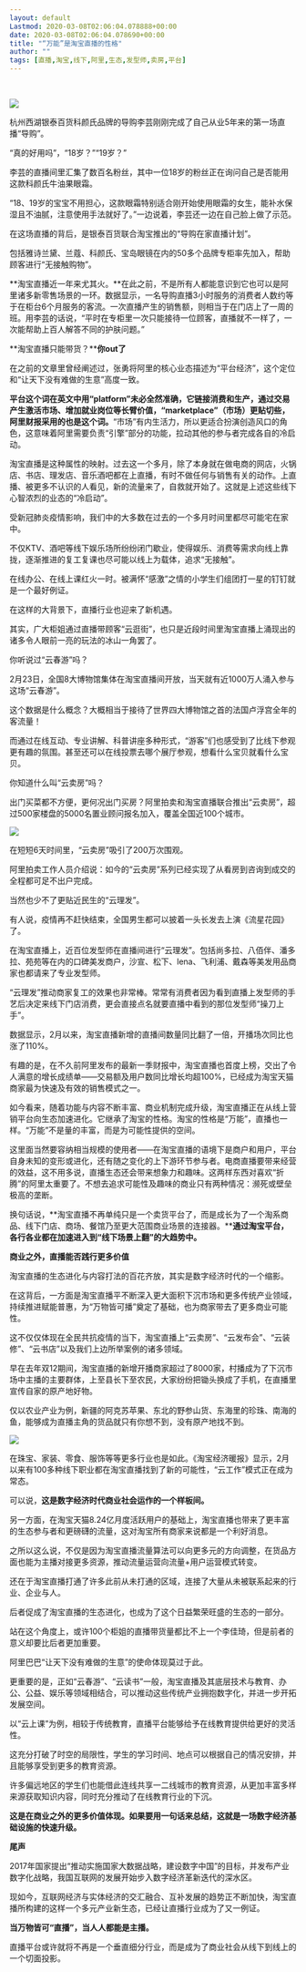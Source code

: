 ```yaml
---
layout: default
Lastmod: 2020-03-08T02:06:04.078888+00:00
date: 2020-03-08T02:06:04.078690+00:00
title: "“万能”是淘宝直播的性格"
author: ""
tags: [直播,淘宝,线下,阿里,生态,发型师,卖房,平台]
---
```


‍‍

![](https://images.weserv.nl/?url=http%3A//img2.jintiankansha.me/get%3Fsrc%3Dhttp%3A//mmbiz.qpic.cn/mmbiz_jpg/7smcUtbXojsgDfb42Vk7MYmpmHJr4tLasiaFmHIlcoplibTufTqSSchj892ahNQaibeqJd68ykNXx2Cw3FefIFCibg/640%3Fwx_fmt%3Djpeg)

  

杭州西湖银泰百货科颜氏品牌的导购李芸刚刚完成了自己从业5年来的第一场直播“导购”。

  

“真的好用吗”，“18岁？”“19岁？”

  

李芸的直播间里汇集了数百名粉丝，其中一位18岁的粉丝正在询问自己是否能用这款科颜氏牛油果眼霜。

  

“18、19岁的宝宝不用担心，这款眼霜特别适合刚开始使用眼霜的女生，能补水保湿且不油腻，注意使用手法就好了。”一边说着，李芸还一边在自己脸上做了示范。

  

在这场直播的背后，是银泰百货联合淘宝推出的“导购在家直播计划”。

  

包括雅诗兰黛、兰蔻、科颜氏、宝岛眼镜在内的50多个品牌专柜率先加入，帮助顾客进行“无接触购物”。

  

**淘宝直播近一年来尤其火。**在此之前，不是所有人都能意识到它也可以是阿里诸多新零售场景的一环。数据显示，一名导购直播3小时服务的消费者人数约等于在柜台6个月服务的客流。一次直播产生的销售额，则相当于在门店上了一周的班。用李芸的话说，“平时在专柜里一次只能接待一位顾客，直播就不一样了，一次能帮助上百人解答不同的护肤问题。”

  

  

**淘宝直播只能带货？****你out了**

在之前的文章里曾经阐述过，张勇将阿里的核心业态描述为“平台经济”，这个定位和“让天下没有难做的生意”高度一致。

**平台这个词在英文中用“platform”未必全然准确，它链接消费和生产，通过交易产生激活市场、增加就业岗位等长臂价值，“marketplace”（市场）更贴切些，阿里财报采用的也是这个词。**“市场”有内生活力，所以更适合扮演创造风口的角色，这意味着阿里需要负责“引擎”部分的功能，拉动其他的参与者完成各自的冷启动。

淘宝直播是这种属性的映射。过去这一个多月，除了本身就在做电商的网店，火锅店、书店、理发店、音乐酒吧都在上直播，有时不做任何与销售有关的动作。上直播、被更多不认识的人看见，新的流量来了，自救就开始了。这就是上述这些线下心智浓烈的业态的“冷启动”。

受新冠肺炎疫情影响，我们中的大多数在过去的一个多月时间里都尽可能宅在家中。

不仅KTV、酒吧等线下娱乐场所纷纷闭门歇业，使得娱乐、消费等需求向线上靠拢，逐渐推进的复工复课也尽可能以线上为载体，追求“无接触”。

在线办公、在线上课红火一时。被满怀“感激”之情的小学生们组团打一星的钉钉就是一个最好例证。

在这样的大背景下，直播行业也迎来了新机遇。

其实，广大柜姐通过直播带顾客“云逛街”，也只是近段时间里淘宝直播上涌现出的诸多令人眼前一亮的玩法的冰山一角罢了。

你听说过“云春游”吗？

2月23日，全国8大博物馆集体在淘宝直播间开放，当天就有近1000万人涌入参与这场“云春游”。

这个数据是什么概念？大概相当于接待了世界四大博物馆之首的法国卢浮宫全年的客流量！

而通过在线互动、专业讲解、科普讲座多种形式，“游客”们也感受到了比线下参观更有趣的氛围。甚至还可以在线投票去哪个展厅参观，想看什么宝贝就看什么宝贝。

你知道什么叫“云卖房”吗？

出门买菜都不方便，更何况出门买房？阿里拍卖和淘宝直播联合推出“云卖房”，超过500家楼盘的5000名置业顾问报名加入，覆盖全国近100个城市。

![](https://images.weserv.nl/?url=http%3A//img2.jintiankansha.me/get%3Fsrc%3Dhttp%3A//mmbiz.qpic.cn/mmbiz_png/7smcUtbXojsgDfb42Vk7MYmpmHJr4tLaEtJ6CHG2gXPZbG2sicDjlRTUPHSbrtU6tByCXmbAu3wsWw9QZnFLtJg/640%3Fwx_fmt%3Dpng)

在短短6天时间里，“云卖房”吸引了200万次围观。

阿里拍卖工作人员介绍说：如今的“云卖房”系列已经实现了从看房到咨询到成交的全程都可足不出户完成。

当然也少不了更贴近民生的“云理发”。

有人说，疫情再不赶快结束，全国男生都可以披着一头长发去上演《流星花园》了。

在淘宝直播上，近百位发型师在直播间进行“云理发”。包括尚多拉、八佰伴、潘多拉、苑苑等在内的口碑美发商户，沙宣、松下、lena、飞利浦、戴森等美发用品商家也都请来了专业发型师。

“云理发”推动商家复工的效果也非常棒。常常有消费者因为看到直播上发型师的手艺后决定来线下门店消费，更会直接点名就要直播中看到的那位发型师“操刀上手”。

数据显示，2月以来，淘宝直播新增的直播间数量同比翻了一倍，开播场次同比也涨了110%。

有趣的是，在不久前阿里发布的最新一季财报中，淘宝直播也首度上榜，交出了令人满意的增长成绩单——交易额及用户数同比增长均超100%，已经成为淘宝天猫商家最为快速及有效的销售模式之一。

如今看来，随着功能与内容不断丰富、商业机制完成升级，淘宝直播正在从线上营销平台向生态加速进化。它继承了淘宝的性格。淘宝的性格是“万能”，直播也一样。“万能”不是量的丰富，而是为可能性提供的空间。

这里面当然要容纳相当规模的使用者——在淘宝直播的语境下是商户和用户，平台自身未知的变形或进化，还有随之变化的上下游环节参与者。电商直播要带来经营的效益，这不用多说，直播生态还会带来想象力和趣味。这两样东西对喜欢“折腾”的阿里太重要了。不想去追求可能性及趣味的商业只有两种情况：濒死或壁垒极高的垄断。

换句话说，**淘宝直播不再单纯只是一个卖货平台了，而是成长为了一个淘系商品、线下门店、商场、餐馆乃至更大范围商业场景的连接器。****通过淘宝平台，各行各业都在加速进入到“线下场景上翻”的大趋势中。**

  

**商业之外，直播能否践行更多价值**

淘宝直播的生态进化与内容打法的百花齐放，其实是数字经济时代的一个缩影。

在这背后，一方面是淘宝直播平不断深入更大面积下沉市场和更多传统产业领域，持续推进赋能普惠，为“万物皆可播”奠定了基础，也为商家带去了更多商业可能性。

这不仅仅体现在全民共抗疫情的当下，淘宝直播上“云卖房”、“云发布会”、“云装修”、“云书店”以及我们上边所举案例的诸多领域。

早在去年双12期间，淘宝直播的新增开播商家超过了8000家，村播成为了下沉市场中主播的主要群体，上至县长下至农民，大家纷纷把锄头换成了手机，在直播里宣传自家的原产地好物。

仅以农业产业为例，新疆的阿克苏苹果、东北的野参山货、东海里的珍珠、南海的鱼，能够成为直播主角的货品就只有你想不到，没有原产地找不到。

![](https://images.weserv.nl/?url=http%3A//img2.jintiankansha.me/get%3Fsrc%3Dhttp%3A//mmbiz.qpic.cn/mmbiz_png/7smcUtbXojsgDfb42Vk7MYmpmHJr4tLadibtDZnj93R6BllMhYFhUklvFbefQbm7zuxmxpXcXVXzal6xQUTSicSA/640%3Fwx_fmt%3Dpng)

在珠宝、家装、零食、服饰等等更多行业也是如此。《淘宝经济暖报》显示，2月以来有100多种线下职业都在淘宝直播找到了新的可能性，“云工作”模式正在成为常态。

可以说，**这是数字经济时代商业社会运作的一个样板间。**

另一方面，在淘宝天猫8.24亿月度活跃用户的基础上，淘宝直播也带来了更丰富的生态参与者和更磅礴的流量，这对淘宝所有商家来说都是一个利好消息。

之所以这么说，不仅是因为淘宝直播流量算法可以向更多元的方向调整，在货品方面也能为主播对接更多资源，推动流量运营向流量+用户运营模式转变。

还在于淘宝直播打通了许多此前从未打通的区域，连接了大量从未被联系起来的行业、企业与人。

后者促成了淘宝直播的生态进化，也成为了这个日益繁荣旺盛的生态的一部分。

站在这个角度上，或许100个柜姐的直播带货量都比不上一个李佳琦，但是前者的意义却要比后者更加重要。

阿里巴巴“让天下没有难做的生意”的使命体现莫过于此。

更重要的是，正如“云春游”、“云读书”一般，淘宝直播及其底层技术与教育、办公、公益、娱乐等领域相结合，可以推动这些传统产业拥抱数字化，并进一步开拓发展空间。

以“云上课”为例，相较于传统教育，直播平台能够给予在线教育提供给更好的灵活性。

这充分打破了时空的局限性，学生的学习时间、地点可以根据自己的情况安排，并且能够享受到更多的教育资源。

许多偏远地区的学生们也能借此连线共享一二线城市的教育资源，从更加丰富多样来源获取知识内容，同时充分推动了在线教育行业的下沉。

**这是在商业之外的更多价值体现。如果要用一句话来总结，这就是一场数字经济基础设施的快速升级。**

  

**尾声**

2017年国家提出“推动实施国家大数据战略，建设数字中国”的目标，并发布产业数字化战略，我国互联网的发展开始步入数字经济革新迭代的深水区。

现如今，互联网经济与实体经济的交汇融合、互补发展的趋势正不断加快，淘宝直播所构建的这样一个多元产业新生态，已经让直播行业成为了又一例证。

**当万物皆可“直播”，当人人都能是主播。**

直播平台或许就将不再是一个垂直细分行业，而是成为了商业社会从线下到线上的一个切面投影。

